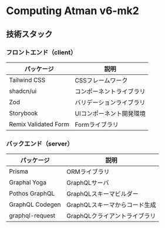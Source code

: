 # Computing Atman v6-mk2

## 技術スタック

### フロントエンド（client）

| パッケージ           | 説明                     |
| -------------------- | ------------------------ |
| Tailwind CSS         | CSSフレームワーク        |
| shadcn/ui            | コンポーネントライブラリ |
| Zod                  | バリデーションライブラリ |
| Storybook            | UIコンポーネント開発環境 |
| Remix Validated Form | Formライブラリ           |

### バックエンド（server）

| パッケージ      | 説明                          |
| --------------- | ----------------------------- |
| Prisma          | ORMライブラリ                 |
| Graphal Yoga    | GraphQLサーバ                 |
| Pothos GraphQL  | GraphQLスキーマビルダー       |
| GraphQL Codegen | GraphQLスキーマからコード生成 |
| graphql-request | GraphQLクライアントライブラリ |

<!-- # Welcome to Remix

- 📖 [Remix docs](https://remix.run/docs)

## Development

Run the dev server:

```shellscript
npm run dev
```

## Deployment

First, build your app for production:

```sh
npm run build
```

Then run the app in production mode:

```sh
npm start
```

Now you'll need to pick a host to deploy it to.

### DIY

If you're familiar with deploying Node applications, the built-in Remix app server is production-ready.

Make sure to deploy the output of `npm run build`

- `build/server`
- `build/client`

## Styling

This template comes with [Tailwind CSS](https://tailwindcss.com/) already configured for a simple default starting experience. You can use whatever css framework you prefer. See the [Vite docs on css](https://vitejs.dev/guide/features.html#css) for more information. -->

<!-- - 📖 [Remix docs](https://remix.run/docs)

## Development

Run the dev server:

```shellscript
npm run dev
```

## Deployment

First, build your app for production:

```sh
npm run build
```

Then run the app in production mode:

```sh
npm start
```

Now you'll need to pick a host to deploy it to.

### DIY

If you're familiar with deploying Node applications, the built-in Remix app server is production-ready.

Make sure to deploy the output of `npm run build`

- `build/server`
- `build/client`

## Styling

This template comes with [Tailwind CSS](https://tailwindcss.com/) already configured for a simple default starting experience. You can use whatever css framework you prefer. See the [Vite docs on css](https://vitejs.dev/guide/features.html#css) for more information. -->
